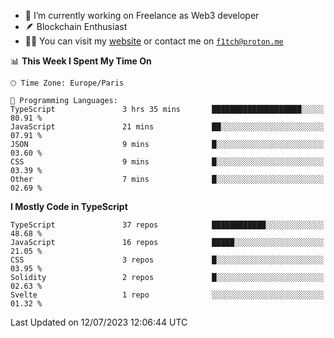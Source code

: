 - 🔭 I’m currently working on Freelance as Web3 developer
- 🪶 Blockchain Enthusiast
- 👨‍💻 You can visit my [website](https://f1tch.xyz) or contact me on [`f1tch@proton.me`](mailto:f1tch@proton.me)

<!--START_SECTION:waka-->
📊 **This Week I Spent My Time On** 

```text
🕑︎ Time Zone: Europe/Paris

💬 Programming Languages: 
TypeScript               3 hrs 35 mins       ████████████████████░░░░░   80.91 % 
JavaScript               21 mins             ██░░░░░░░░░░░░░░░░░░░░░░░   07.91 % 
JSON                     9 mins              █░░░░░░░░░░░░░░░░░░░░░░░░   03.60 % 
CSS                      9 mins              █░░░░░░░░░░░░░░░░░░░░░░░░   03.39 % 
Other                    7 mins              █░░░░░░░░░░░░░░░░░░░░░░░░   02.69 % 
```

**I Mostly Code in TypeScript** 

```text
TypeScript               37 repos            ████████████░░░░░░░░░░░░░   48.68 % 
JavaScript               16 repos            █████░░░░░░░░░░░░░░░░░░░░   21.05 % 
CSS                      3 repos             █░░░░░░░░░░░░░░░░░░░░░░░░   03.95 % 
Solidity                 2 repos             █░░░░░░░░░░░░░░░░░░░░░░░░   02.63 % 
Svelte                   1 repo              ░░░░░░░░░░░░░░░░░░░░░░░░░   01.32 % 
```




 Last Updated on 12/07/2023 12:06:44 UTC
<!--END_SECTION:waka-->
